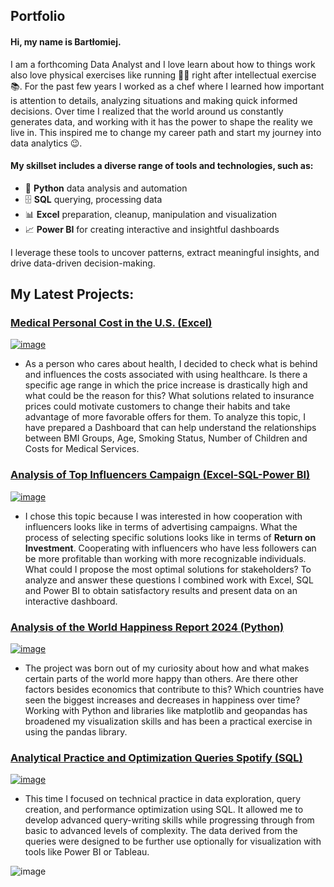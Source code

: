 ## Portfolio

#### Hi, my name is Bartłomiej.

I am a forthcoming Data Analyst and I love learn about how to things work also love physical exercises like running 🏃‍♂️ right after intellectual exercise 📚. For the past few years I worked as a chef where I learned how important is attention to details, analyzing situations and making quick informed decisions.
Over time I realized that the world around us constantly generates data, and working with it has the power to shape the reality we live in. This inspired me to change my career path and start my journey into data analytics 😉.


#### My skillset includes a diverse range of tools and technologies, such as:

- 🐍 **Python** data analysis and automation
- 🗄️ **SQL** querying, processing data
- 📊 **Excel** preparation, cleanup, manipulation and visualization
- 📈 **Power BI** for creating interactive and insightful dashboards

I leverage these tools to uncover patterns, extract meaningful insights, and drive data-driven decision-making.

## My Latest Projects:

### [Medical Personal Cost in the U.S. (Excel)](https://github.com/BartlomiejIT/Portfolio-Projects/tree/main/Analysis%20of%20Medical%20Personal%20Cost%20(Excel))

[![image](https://github.com/user-attachments/assets/25a36a30-ed39-4bcf-8503-fe99854ceb77)
](https://github.com/BartlomiejIT/Portfolio-Projects/tree/main/Analysis%20of%20Medical%20Personal%20Cost%20(Excel))

- As a person who cares about health, I decided to check what is behind and influences the costs associated with using healthcare. Is there a specific age range in which the price increase is drastically high and what could be the reason for this? What solutions related to insurance prices could motivate customers to change their habits and take advantage of more favorable offers for them. To analyze this topic, I have prepared a Dashboard that can help understand the relationships between BMI Groups, Age, Smoking Status, Number of Children and Costs for Medical Services.

### [Analysis of Top Influencers Campaign (Excel-SQL-Power BI)](https://github.com/BartlomiejIT/Portfolio-Projects/tree/main/Analysis%20Top%20Influencers%20Campaign%20(Excel%20-%20SQL%20-%20Power%20BI))

[![image](https://github.com/user-attachments/assets/7bda1393-069c-4411-a410-fe771a265392)](https://github.com/BartlomiejIT/Portfolio-Projects/tree/main/Analysis%20Top%20Influencers%20Campaign%20(Excel%20-%20SQL%20-%20Power%20BI))

- I chose this topic because I was interested in how cooperation with influencers looks like in terms of advertising campaigns. What the process of selecting specific solutions looks like in terms of **Return on Investment**. Cooperating with influencers who have less followers can be more profitable than working with more recognizable individuals. What could I propose the most optimal solutions for stakeholders? To analyze and answer these questions I combined work with Excel, SQL and Power BI to obtain satisfactory results and present data on an interactive dashboard.

### [Analysis of the World Happiness Report 2024 (Python)](https://github.com/BartlomiejIT/Portfolio-Projects/tree/main/World%20Happiness%20Report%202024%20(Python))

[![image](https://github.com/user-attachments/assets/7310e5b4-56ea-44df-8223-b7cfa6e0857c)
](https://github.com/BartlomiejIT/Portfolio-Projects/tree/main/World%20Happiness%20Report%202024%20(Python))

- The project was born out of my curiosity about how and what makes certain parts of the world more happy than others. Are there other factors besides economics that contribute to this? Which countries have seen the biggest increases and decreases in happiness over time? Working with Python and libraries like matplotlib and geopandas has broadened my visualization skills and has been a practical exercise in using the pandas library.

### [Analytical Practice and Optimization Queries Spotify (SQL)](https://github.com/BartlomiejIT/Portfolio-Projects/tree/main/Analytical%20Practice%20and%20Optimization%20Queries%20Spotify%20Dataset%20(SQL))

[![image](https://github.com/user-attachments/assets/05e61662-2d74-41a5-bc1b-d33d0744627d)](https://github.com/BartlomiejIT/Portfolio-Projects/tree/main/Analytical%20Practice%20and%20Optimization%20Queries%20Spotify%20Dataset%20(SQL))

- This time I focused on technical practice in data exploration, query creation, and performance optimization using SQL. It allowed me to develop advanced query-writing skills while progressing through from basic to advanced levels of complexity. The data derived from the queries were designed to be further use optionally for visualization with tools like Power BI or Tableau.

![image](https://github.com/user-attachments/assets/86a140e9-5916-410c-948a-f48eb592abb0)


